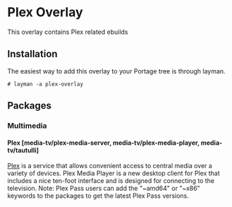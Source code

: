 Plex Overlay
============

This overlay contains Plex related ebuilds

Installation
------------

The easiest way to add this overlay to your Portage tree is through layman.

```
# layman -a plex-overlay
```


Packages
--------


### Multimedia

#### Plex [media-tv/plex-media-server, media-tv/plex-media-player, media-tv/tautulli]
[Plex](http://plex.tv/) is a service that allows convenient access to central media over a variety of devices. Plex Media Player is a new desktop client for Plex that includes a nice ten-foot interface and is designed for connecting to the television. Note: Plex Pass users can add the "~amd64" or "~x86" keywords to the packages to get the latest Plex Pass versions.
